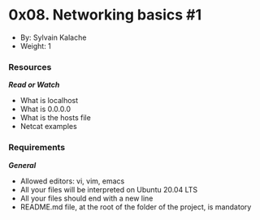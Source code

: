 # 0x08. Networking basics #1
* By: Sylvain Kalache
* Weight: 1

### Resources
***Read or Watch***
* What is localhost
* What is 0.0.0.0
* What is the hosts file
* Netcat examples

### Requirements
***General***
* Allowed editors: vi, vim, emacs
* All your files will be interpreted on Ubuntu 20.04 LTS
* All your files should end with a new line
*  README.md file, at the root of the folder of the project, is mandatory


